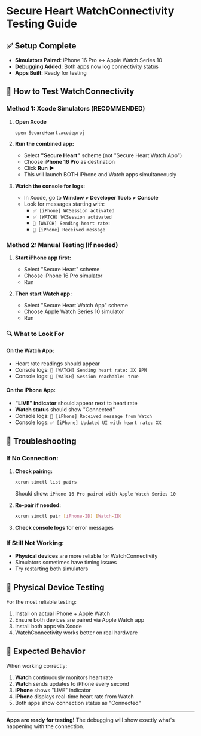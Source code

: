 # Secure Heart WatchConnectivity Testing Guide

## ✅ Setup Complete
- **Simulators Paired**: iPhone 16 Pro ↔ Apple Watch Series 10
- **Debugging Added**: Both apps now log connectivity status
- **Apps Built**: Ready for testing

## 🧪 How to Test WatchConnectivity

### Method 1: Xcode Simulators (RECOMMENDED)
1. **Open Xcode**
   ```
   open SecureHeart.xcodeproj
   ```

2. **Run the combined app:**
   - Select **"Secure Heart"** scheme (not "Secure Heart Watch App")
   - Choose **iPhone 16 Pro** as destination
   - Click **Run** ▶️
   - This will launch BOTH iPhone and Watch apps simultaneously

3. **Watch the console for logs:**
   - In Xcode, go to **Window > Developer Tools > Console**
   - Look for messages starting with:
     - `✅ [iPhone] WCSession activated`
     - `✅ [WATCH] WCSession activated`
     - `💓 [WATCH] Sending heart rate:`
     - `📩 [iPhone] Received message`

### Method 2: Manual Testing (If needed)
1. **Start iPhone app first:**
   - Select "Secure Heart" scheme
   - Choose iPhone 16 Pro simulator
   - Run

2. **Then start Watch app:**
   - Select "Secure Heart Watch App" scheme  
   - Choose Apple Watch Series 10 simulator
   - Run

### 🔍 What to Look For

#### On the Watch App:
- Heart rate readings should appear
- Console logs: `💓 [WATCH] Sending heart rate: XX BPM`
- Console logs: `🔗 [WATCH] Session reachable: true`

#### On the iPhone App:
- **"LIVE" indicator** should appear next to heart rate
- **Watch status** should show "Connected"
- Console logs: `📩 [iPhone] Received message from Watch`
- Console logs: `✅ [iPhone] Updated UI with heart rate: XX`

## 🚨 Troubleshooting

### If No Connection:
1. **Check pairing:**
   ```bash
   xcrun simctl list pairs
   ```
   Should show: `iPhone 16 Pro paired with Apple Watch Series 10`

2. **Re-pair if needed:**
   ```bash
   xcrun simctl pair [iPhone-ID] [Watch-ID]
   ```

3. **Check console logs** for error messages

### If Still Not Working:
- **Physical devices** are more reliable for WatchConnectivity
- Simulators sometimes have timing issues
- Try restarting both simulators

## 📱 Physical Device Testing

For the most reliable testing:
1. Install on actual iPhone + Apple Watch
2. Ensure both devices are paired via Apple Watch app
3. Install both apps via Xcode
4. WatchConnectivity works better on real hardware

## 🎯 Expected Behavior

When working correctly:
1. **Watch** continuously monitors heart rate
2. **Watch** sends updates to iPhone every second
3. **iPhone** shows "LIVE" indicator
4. **iPhone** displays real-time heart rate from Watch
5. Both apps show connection status as "Connected"

---

**Apps are ready for testing!** The debugging will show exactly what's happening with the connection.